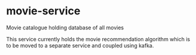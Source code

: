 # movie-service
Movie catalogue holding database of all movies

This service currently holds the movie recommendation algorithm which is to be moved to a separate service and coupled using kafka.
